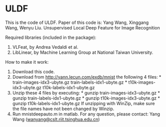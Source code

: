 # ULDF
This is the code of ULDF. Paper of this code is: Yang Wang, Xinggang Wang, Wenyu Liu. Unsupervised Local Deep Feature for Image Recognition

Required libraries (included in the package):
1. VLFeat, by Andrea Vedaldi et al. 
2. LibLinear, by Machine Learning Group at National Taiwan University. 

How to make it work:
1. Download this code.
2. Download from http://yann.lecun.com/exdb/mnist the following 4 files:
          * train-images-idx3-ubyte.gz train-labels-idx1-ubyte.gz
          * t10k-images-idx3-ubyte.gz t10k-labels-idx1-ubyte.gz 
3. Unzip these 4 files by executing:
          * gunzip train-images-idx3-ubyte.gz
          * gunzip train-labels-idx1-ubyte.gz
          * gunzip t10k-images-idx3-ubyte.gz
          * gunzip t10k-labels-idx1-ubyte.gz 
      If unzipping with WinZip, make sure the file names have not been
      changed by Winzip. 
4. Run mnistdeepauto.m in matlab.
For any question, please contact: Yang Wang (wanyang@cslt.riit.tsinghua.edu.cn)
